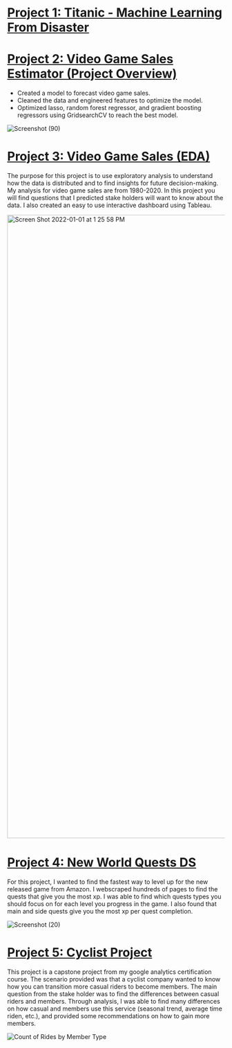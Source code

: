# [Project 1: Titanic - Machine Learning From Disaster]()

# [Project 2: Video Game Sales Estimator (Project Overview)](https://github.com/ryansxiong/VG_Sales_Estimator) 
* Created a model to forecast video game sales.
* Cleaned the data and engineered features to optimize the model.
* Optimized lasso, random forest regressor, and gradient boosting regressors using GridsearchCV to reach the best model.

![Screenshot (90)](https://user-images.githubusercontent.com/91089401/152703701-60592515-c85d-4e5e-aba9-288652c7eb4d.png)

# [Project 3: Video Game Sales (EDA)](https://github.com/ryansxiong/Video_Game_Sales_ds_proj)
The purpose for this project is to use exploratory analysis to understand how the data is distributed and to find insights for future decision-making. My analysis for video game sales are from 1980-2020. In this project you will find questions that I predicted stake holders will want to know about the data. I also created an easy to use interactive dashboard using Tableau.

<img width="1440" alt="Screen Shot 2022-01-01 at 1 25 58 PM" src="https://user-images.githubusercontent.com/91089401/147860502-6f883900-e058-4ee0-ac91-84a781794d6f.png">

# [Project 4: New World Quests DS](https://github.com/ryansxiong/DS_New_World_Quests)
For this project, I wanted to find the fastest way to level up for the new released game from Amazon. I webscraped hundreds of pages to find the quests that give you the most xp. I was able to find which quests types you should focus on for each level you progress in the game. I also found that main and side quests give you the most xp per quest completion.

![Screenshot (20)](https://user-images.githubusercontent.com/91089401/144116126-4bdde6cc-cb85-4a71-99df-d07a97267f84.png)

# [Project 5: Cyclist Project](https://github.com/ryansxiong/DS_cyclist_project)
This project is a capstone project from my google analytics certification course. The scenario provided was that a cyclist company wanted to know how you can transition more casual riders to become members. The main question from the stake holder was to find the differences between casual riders and members. Through analysis, I was able to find many differences on how casual and members use this service (seasonal trend, average time riden, etc.), and provided some recommendations on how to gain more members. 

![Count of Rides by Member Type](https://user-images.githubusercontent.com/91089401/139720951-6db83f21-6afa-4247-b82b-81a2e1753e1d.png)
